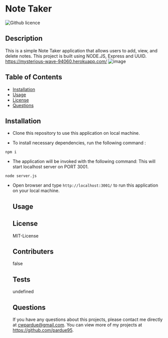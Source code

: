 # Note Taker
  ![Github licence](http://https://img.shields.io/badge/license-MIT-License-blue.svg)
  ## Description 
  This is a simple Note Taker application that allows users to add, view, and delete notes.  This project is built using NODE.JS, Express and UUID.
  https://mysterious-wave-94060.herokuapp.com/
  ![image](https://user-images.githubusercontent.com/85760640/145455704-42ffb604-a89c-4f2f-bb33-87fb1773c9a6.png)
  ## Table of Contents
  * [Installation](#installation)
  * [Usage](#usage)
  * [License](#license)
  * [Questions](#questions)
  
  ## Installation 
 * Clone this repository to use this application on local machine.

* To install necessary dependencies, run the following command :

```
npm i
```

* The application will be invoked with the following command: This will start localhost server on PORT 3001.

```
node server.js
```

* Open browser and type `http://localhost:3001/` to run this application on your local machine.
  ## Usage 
  

  ## License
  MIT-License
  ## Contributers
  false
  ## Tests
  undefined
  ## Questions
  If you have any questions about this projects, please contact me directly at cwpardue@gmail.com. You can view more of my projects at https://github.com/pardue95.
